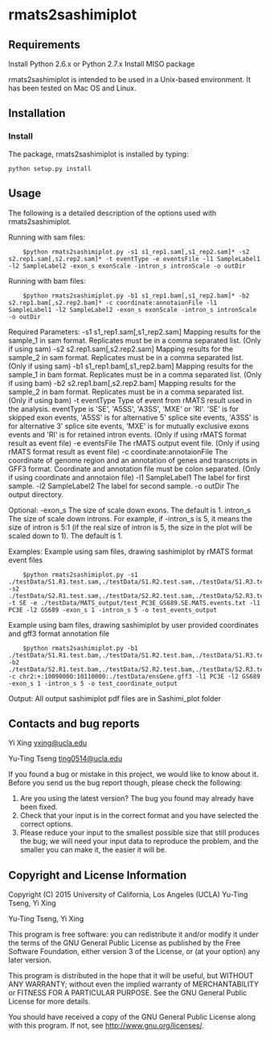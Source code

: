 ﻿# rmats2sashimiplot

Requirements
------------

Install Python 2.6.x or Python 2.7.x
Install MISO package

rmats2sashimiplot is intended to be used in a Unix-based environment. It has
been tested on Mac OS and Linux.

Installation
------------

### Install ###
The package, rmats2sashimiplot is installed by typing:

    python setup.py install

Usage
-----
The following is a detailed description of the options used with rmats2sashimiplot.

Running with sam files:

        $python rmats2sashimiplot.py -s1 s1_rep1.sam[,s1_rep2.sam]* -s2 s2.rep1.sam[,s2.rep2.sam]* -t eventType -e eventsFile -l1 SampleLabel1 -l2 SampleLabel2 -exon_s exonScale -intron_s intronScale -o outDir

Running with bam files:

        $python rmats2sashimiplot.py -b1 s1_rep1.bam[,s1_rep2.bam]* -b2 s2.rep1.bam[,s2.rep2.bam]* -c coordinate:annotaionFile -l1 SampleLabel1 -l2 SampleLabel2 -exon_s exonScale -intron_s intronScale -o outDir

Required Parameters:
-s1 s1_rep1.sam[,s1_rep2.sam]	Mapping results for the sample_1 in sam format.
                                Replicates must be in a comma separated list.
                                (Only if using sam)
-s2 s2.rep1.sam[,s2.rep2.sam]	Mapping results for the sample_2 in sam format.
                                Replicates must be in a comma separated list.
                                (Only if using sam)
-b1 s1_rep1.bam[,s1_rep2.bam]	Mapping results for the sample_1 in bam format.
                                Replicates must be in a comma separated list.
                                (Only if using bam)
-b2 s2.rep1.bam[,s2.rep2.bam]	Mapping results for the sample_2 in bam format.
                                Replicates must be in a comma separated list.
                                (Only if using bam)
-t eventType	                Type of event from rMATS result used in the analysis.
                                eventType is 'SE', 'A5SS', 'A3SS', 'MXE' or 'RI'.
                                'SE' is for skipped exon events, 'A5SS' is for
                                alternative 5' splice site events, 'A3SS' is for
                                alternative 3' splice site events, 'MXE' is for
                                mutually exclusive exons events and 'RI' is for
                                retained intron events. (Only if using rMATS format
                                result as event file)
-e eventsFile	                The rMATS output event file. (Only if using rMATS
                                format result as event file)
-c coordinate:annotaionFile	The coordinate of genome region and an annotation
                                of genes and transcripts in GFF3 format. Coordinate
                                and annotation file must be colon separated.
                                (Only if using coordinate and annotaion file)
-l1 SampleLabel1	            The label for first sample.
-l2 SampleLabel2	            The label for second sample.
-o outDir	                    The output directory.

Optional:
-exon_s <int>	                The size of scale down exons. The default is 1.
intron_s <int>	                The size of scale down introns. For example, if
                                -intron_s is 5, it means the size of intron is 5:1
                                (if the real size of intron is 5, the size in the
                                plot will be scaled down to 1). The default is 1.

Examples:
Example using sam files, drawing sashimiplot by rMATS format event files

        $python rmats2sashimiplot.py -s1 ./testData/S1.R1.test.sam,./testData/S1.R2.test.sam,./testData/S1.R3.test.sam -s2 ./testData/S2.R1.test.sam,./testData/S2.R2.test.sam,./testData/S2.R3.test.sam -t SE -e ./testData/MATS_output/test_PC3E_GS689.SE.MATS.events.txt -l1 PC3E -l2 GS689 -exon_s 1 -intron_s 5 -o test_events_output

Example using bam files, drawing sashimiplot by user provided coordinates and
gff3 format annotation file

        $python rmats2sashimiplot.py -b1 ./testData/S1.R1.test.bam,./testData/S1.R2.test.bam,./testData/S1.R3.test.bam -b2 ./testData/S2.R1.test.bam,./testData/S2.R2.test.bam,./testData/S2.R3.test.bam -c chr2:+:10090000:10110000:./testData/ensGene.gff3 -l1 PC3E -l2 GS689 -exon_s 1 -intron_s 5 -o test_coordinate_output

Output:
All output sashimiplot pdf files are in Sashimi_plot folder

Contacts and bug reports
------------------------
Yi Xing
yxing@ucla.edu

Yu-Ting Tseng
ting0514@ucla.edu

If you found a bug or mistake in this project, we would like to know about it.
Before you send us the bug report though, please check the following:

1. Are you using the latest version? The bug you found may already have been
   fixed.
2. Check that your input is in the correct format and you have selected the
   correct options.
3. Please reduce your input to the smallest possible size that still produces
   the bug; we will need your input data to reproduce the problem, and the
   smaller you can make it, the easier it will be.


Copyright and License Information
---------------------------------
Copyright (C) 2015 University of California, Los Angeles (UCLA)
Yu-Ting Tseng, Yi Xing

Yu-Ting Tseng, Yi Xing

This program is free software: you can redistribute it and/or modify it under
the terms of the GNU General Public License as published by the Free Software
Foundation, either version 3 of the License, or (at your option) any later
version.

This program is distributed in the hope that it will be useful, but WITHOUT
ANY WARRANTY; without even the implied warranty of MERCHANTABILITY or FITNESS
FOR A PARTICULAR PURPOSE. See the GNU General Public License for more details.

You should have received a copy of the GNU General Public License along with
this program. If not, see http://www.gnu.org/licenses/.

